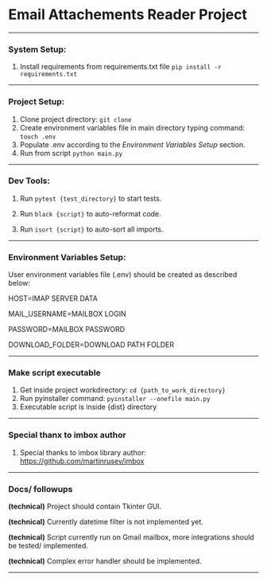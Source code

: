 # Email Attachements Reader Project
---
### System Setup:

1. Install requirements from requirements.txt file `pip install -r requirements.txt`
---
### Project Setup:

1. Clone project directory: `git clone`
2. Create environment variables file in main directory typing command: `touch .env`
3. Populate .env according to the *Environment Variables Setup* section.
4. Run from script `python main.py`
---
### Dev Tools:

1. Run `pytest {test_directory}` to start tests.

2. Run `black {script}` to auto-reformat code.
3. Run `isort {script}` to auto-sort all imports.
---
### Environment Variables Setup:

User environment variables file (.env) should be created as described below:  


HOST=IMAP SERVER DATA

MAIL_USERNAME=MAILBOX LOGIN

PASSWORD=MAILBOX PASSWORD

DOWNLOAD_FOLDER=DOWNLOAD PATH FOLDER

---
### Make script executable

1. Get inside project workdirectory: `cd {path_to_work_directory}`
2. Run pyinstaller command: `pyinstaller --onefile main.py`
3. Executable script is inside {dist} directory
---
### Special thanx to imbox author

1. Special thanks to imbox library author: https://github.com/martinrusev/imbox
---
### Docs/ followups

__(technical)__ Project should contain Tkinter GUI.

__(technical)__ Currently datetime filter is not implemented yet.

__(technical)__ Script currently run on Gmail mailbox, more integrations should be tested/ implemented.

__(technical)__ Complex error handler should be implemented.

---

